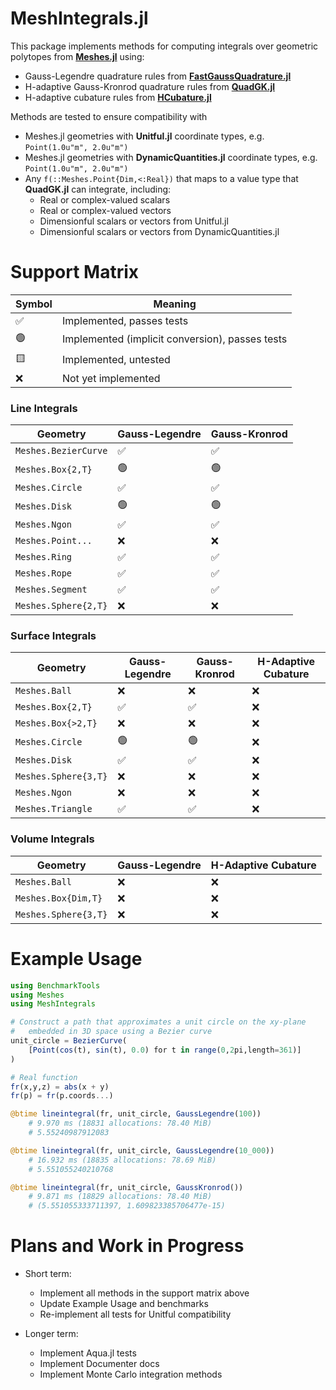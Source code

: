 # MeshIntegrals.jl

This package implements methods for computing integrals over geometric polytopes
from [**Meshes.jl**](https://github.com/JuliaGeometry/Meshes.jl) using:
- Gauss-Legendre quadrature rules from [**FastGaussQuadrature.jl**](https://github.com/JuliaApproximation/FastGaussQuadrature.jl)
- H-adaptive Gauss-Kronrod quadrature rules from [**QuadGK.jl**](https://github.com/JuliaMath/QuadGK.jl)
- H-adaptive cubature rules from [**HCubature.jl**](https://github.com/JuliaMath/HCubature.jl)

Methods are tested to ensure compatibility with
- Meshes.jl geometries with **Unitful.jl** coordinate types, e.g. `Point(1.0u"m", 2.0u"m")`
- Meshes.jl geometries with **DynamicQuantities.jl** coordinate types, e.g. `Point(1.0u"m", 2.0u"m")`
- Any `f(::Meshes.Point{Dim,<:Real})` that maps to a value type that **QuadGK.jl** can integrate, including:
    - Real or complex-valued scalars
    - Real or complex-valued vectors
    - Dimensionful scalars or vectors from Unitful.jl
    - Dimensionful scalars or vectors from DynamicQuantities.jl

# Support Matrix

| Symbol | Meaning |
|--------|---------|
| :white_check_mark: | Implemented, passes tests |
| :green_circle: | Implemented (implicit conversion), passes tests |
| :yellow_square: | Implemented, untested |
| :x: | Not yet implemented |

### Line Integrals
| Geometry | Gauss-Legendre | Gauss-Kronrod |
|----------|----------------|---------------|
| `Meshes.BezierCurve` | :white_check_mark: | :white_check_mark: |
| `Meshes.Box{2,T}` | :green_circle: | :green_circle: |
| `Meshes.Circle` | :white_check_mark: | :white_check_mark: |
| `Meshes.Disk` | :green_circle: | :green_circle: |
| `Meshes.Ngon` | :white_check_mark: | :white_check_mark: |
| `Meshes.Point...` | :x: | :x: |
| `Meshes.Ring` | :white_check_mark: | :white_check_mark: |
| `Meshes.Rope` | :white_check_mark: | :white_check_mark: |
| `Meshes.Segment` | :white_check_mark: | :white_check_mark: |
| `Meshes.Sphere{2,T}` | :x: | :x: |

### Surface Integrals
| Geometry | Gauss-Legendre | Gauss-Kronrod | H-Adaptive Cubature |
|----------|----------------|---------------|-------------------|
| `Meshes.Ball` | :x: | :x: | :x: |
| `Meshes.Box{2,T}` | :white_check_mark: | :white_check_mark: | :x: |
| `Meshes.Box{>2,T}` | :x: | :x: | :x: |
| `Meshes.Circle` | :green_circle: | :green_circle: | :x: |
| `Meshes.Disk` | :white_check_mark: | :white_check_mark: | :x: |
| `Meshes.Sphere{3,T}` | :x: | :x: | :x: |
| `Meshes.Ngon` | :x: | :x: | :x: |
| `Meshes.Triangle` | :white_check_mark: | :white_check_mark: | :x: |

### Volume Integrals
| Geometry | Gauss-Legendre | H-Adaptive Cubature |
|----------|----------------|---------------|
| `Meshes.Ball` | :x: | :x: |
| `Meshes.Box{Dim,T}` | :x: | :x: |
| `Meshes.Sphere{3,T}` | :x: | :x: |

# Example Usage

```julia
using BenchmarkTools
using Meshes
using MeshIntegrals

# Construct a path that approximates a unit circle on the xy-plane
#   embedded in 3D space using a Bezier curve
unit_circle = BezierCurve(
    [Point(cos(t), sin(t), 0.0) for t in range(0,2pi,length=361)]
)

# Real function
fr(x,y,z) = abs(x + y)
fr(p) = fr(p.coords...)

@btime lineintegral(fr, unit_circle, GaussLegendre(100))
    # 9.970 ms (18831 allocations: 78.40 MiB)
    # 5.55240987912083

@btime lineintegral(fr, unit_circle, GaussLegendre(10_000))
    # 16.932 ms (18835 allocations: 78.69 MiB)
    # 5.551055240210768

@btime lineintegral(fr, unit_circle, GaussKronrod())
    # 9.871 ms (18829 allocations: 78.40 MiB)
    # (5.551055333711397, 1.609823385706477e-15)
```

# Plans and Work in Progress

- Short term:
    - Implement all methods in the support matrix above
    - Update Example Usage and benchmarks
    - Re-implement all tests for Unitful compatibility

- Longer term:
    - Implement Aqua.jl tests
    - Implement Documenter docs
    - Implement Monte Carlo integration methods